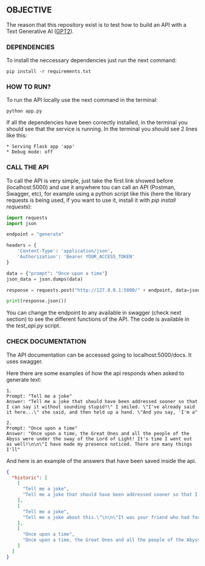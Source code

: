 ## OBJECTIVE

The reason that this repository exist is to test how to build an API with a Text Generative AI ([GPT2](https://huggingface.co/meta-llama/gpt2)).

### DEPENDENCIES

To install the neccessary dependencies just run the next command:

    pip install -r requirements.txt

### HOW TO RUN?

To run the API locally use the next command in the terminal:

    python app.py

If all the dependencies have been correctly installed, in the terminal you should see that the service is running. In the terminal you should see 2 lines like this:

    * Serving Flask app 'app'
    * Debug mode: off

  
### CALL THE API

To call the API is very simple, just take the first link showed before (localhost:5000) and use it anywhere tou can call an API (Postman, Swagger, etc), for example using a python script like this (here the library requests is being used, if you want to use it, install it with *pip install requests*): 

```python
import requests
import json

endpoint = "generate"

headers = {
    'Content-Type': 'application/json',
    'Authorization': 'Bearer YOUR_ACCESS_TOKEN'
}

data = {"prompt": "Once upon a time"}
json_data = json.dumps(data)

response = requests.post("http://127.0.0.1:5000/" + endpoint, data=json_data, headers=headers)

print(response.json())
```

You can change the endpoint to any available in swagger (check next section) to see the different functions of the API. The code is available in the *test_api.py* script.

### CHECK DOCUMENTATION

The API documentation can be accessed going to localhost:5000/docs. It uses swagger.

Here there are some examples of how the api responds when asked to generate text:

    1.
    Prompt: "Tell me a joke"
    Answer: "Tell me a joke that should have been addressed sooner so that I can say it without sounding stupid!\" I smiled. \"I've already said it here...\" she said, and then held up a hand. \"And you say, 'I'm a"

    2.
    Prompt: "Once upon a time"
    Answer: "Once upon a time, the Great Ones and all the people of the Abyss were under the sway of the Lord of Light! It's time I went out as well!\n\n\"I have made my presence noticed. There are many things I'll"

And here is an example of the answers that have been saved inside the api.

```json
{
  "historic": [
    [
      "Tell me a joke",
      "Tell me a joke that should have been addressed sooner so that I can say it without sounding stupid!\" I smiled. \"I've already said it here...\" she said, and then held up a hand. \"And you say, 'I'm a"
    ],
    [
      "Tell me a joke",
      "Tell me a joke about this.\"\n\n\"It was your friend who had found your body.\"\n\n\"We'll be back.\"\n\n\"Okay.\"\n\nHarry stood and put on his robe. Gilderoy Lockhart was"
    ],
    [
      "Once upon a time",
      "Once upon a time, the Great Ones and all the people of the Abyss were under the sway of the Lord of Light! It's time I went out as well!\n\n\"I have made my presence noticed. There are many things I'll"
    ]
  ]
}
```